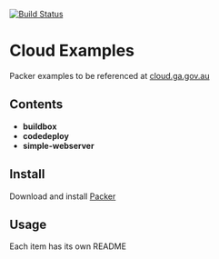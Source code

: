 [![Build Status](https://travis-ci.org/GeoscienceAustralia/packer.svg?branch=master)](https://travis-ci.org/GeoscienceAustralia/packer)

# Cloud Examples
Packer examples to be referenced at [cloud.ga.gov.au](cloud.ga.gov.au)

## Contents
* **buildbox**
* **codedeploy**
* **simple-webserver**

## Install
Download and install [Packer](https://www.packer.io/downloads.html)

## Usage
Each item has its own README
